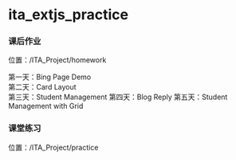 # ita_extjs_practice

### 课后作业  
位置：/ITA_Project/homework

第一天：Bing Page Demo   
第二天：Card Layout  
第三天：Student Management
第四天：Blog Reply
第五天：Student Management with Grid

### 课堂练习   
位置：/ITA_Project/practice
